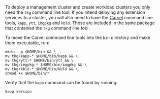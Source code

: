 To deploy a management cluster and create workload clusters you only need the ``tkg`` command line tool. If you intend deloying any extension services to a cluster, you will also need to have the [Carvel](https://carvel.dev/) command line tools, ``kapp``, ``ytt``, ``imgpkg`` and ``kbld``. These are included in the same package that contained the ``tkg`` command line tool.

To move the Carvel command line tools into the ``bin`` directory and make them executable, run:

```execute-1
mkdir -p $HOME/bin && \
mv tkg/kapp-* $HOME/bin/kapp && \
mv tkg/ytt-* $HOME/bin/ytt && \
mv tkg/imgpkg-* $HOME/bin/imgpkg && \
mv tkg/kbld-* $HOME/bin/kbld && \
chmod +x $HOME/bin/*
```

Verify that the ``kapp`` command can be found by running:

```execute
kapp version
```
